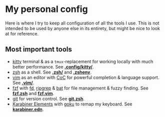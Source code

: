 # My personal config

Here is where I try to keep all configuration of all the tools I use. This is
not intended to be used by anyone else in its entirety, but might be nice to
look at for reference.

## Most important tools

- [kitty](https://sw.kovidgoyal.net/kitty/) terminal & as a `tmux`-replacement
  for working locally with much better performance. See
    **[.config/kitty/](.config/kitty)**.
- [zsh](https://www.zsh.org) as a shell. See **[.zsh/](.zsh)** and
  **[.zshenv](.zshenv)**.
- [vim](https://www.vim.org) as an editor with
  [CoC](https://github.com/neoclide/coc.nvim) for powerful completion & language
  support. See **[.vim/](.vim)**.
- [fzf](https://github.com/junegunn/fzf) with
  [fd](https://github.com/sharkdp/fd),
  [ripgrep](https://github.com/BurntSushi/ripgrep) &
  [bat](https://github.com/sharkdp/bat) for file management & fuzzy finding. See
  **[fzf.zsh](.zsh/scripts/fzf.zsh)** and
  **[fzf.vim](.vim/after/plugin/fzf.vim)**.
- [git](https://git-scm.com) for version control. See
  **[git.zsh](.zsh/scripts/git.zsh)**.
- [Karabiner Elements](https://karabiner-elements.pqrs.org) with
  [goku](https://github.com/yqrashawn/GokuRakuJoudo) to remap my keyboard. See
  **[karabiner.edn](.config/karabiner.edn)**.
